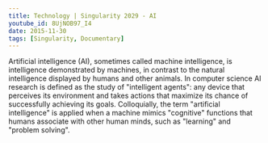 ```yaml
---
title: Technology | Singularity 2029 - AI
youtube_id: 8UjNOB97_I4
date: 2015-11-30
tags: [Singularity, Documentary]
---
```


Artificial intelligence (AI), sometimes called machine intelligence, is intelligence demonstrated by machines, in contrast to the natural intelligence displayed by humans and other animals. In computer science AI research is defined as the study of "intelligent agents": any device that perceives its environment and takes actions that maximize its chance of successfully achieving its goals. Colloquially, the term "artificial intelligence" is applied when a machine mimics "cognitive" functions that humans associate with other human minds, such as "learning" and "problem solving".


